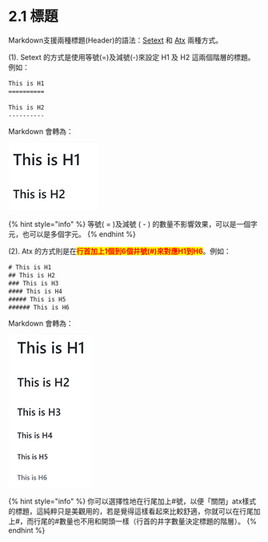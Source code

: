 # 2.1 標題

Markdown支援兩種標題(Header)的語法：[Setext](https://docutils.sourceforge.io/mirror/setext.html) 和 [Atx](http://www.aaronsw.com/2002/atx/) 兩種方式。

(1). Setext 的方式是使用等號(=)及減號(-)來設定 H1 及 H2 這兩個階層的標題。例如：

```markup
This is H1
==========

This is H2
----------
```

Markdown 會轉為：

<img src="../.gitbook/assets/title-1.png" alt=""/>

{% hint style="info" %}
等號( = )及減號 ( - ) 的數量不影響效果，可以是一個字元，也可以是多個字元。
{% endhint %}

(2). Atx 的方式則是在<mark style="color:red;">**行首加上1個到6個井號(#)來對應H1到H6**</mark>。例如：

```markup
# This is H1
## This is H2
### This is H3
#### This is H4
##### This is H5
###### This is H6
```

Markdown 會轉為：

<img src="../.gitbook/assets/title-2.png" alt=""/>

{% hint style="info" %}
你可以選擇性地在行尾加上#號，以便「關閉」atx樣式的標題，這純粹只是美觀用的，若是覺得這樣看起來比較舒適，你就可以在行尾加上#，而行尾的#數量也不用和開頭一樣（行首的井字數量決定標題的階層）。
{% endhint %}
